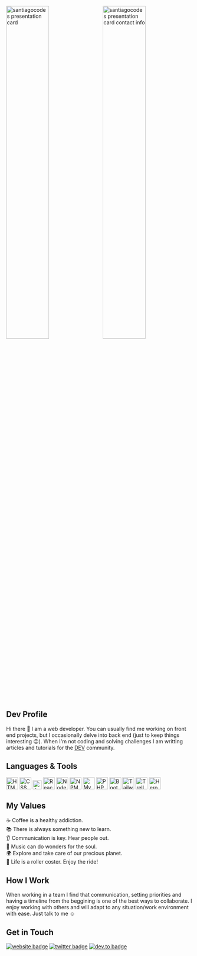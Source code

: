 <!--
**santiagocodes/santiagocodes** is a ✨ _special_ ✨ repository because its `README.md` (this file) appears on your GitHub profile.
# Maria del Carmen Santiago Betancourt - aka [santiagocodes](https://santiagocodes.com/)

Here are some ideas to get you started:

- 🔭 I’m currently working on ...
- 🌱 I’m currently learning ...
- 👯 I’m looking to collaborate on ...
- 🤔 I’m looking for help with ...
- 💬 Ask me about ...
- 📫 How to reach me: ...
- 😄 Pronouns: ...
- ⚡ Fun fact: ...

Icons: https://gist.github.com/rxaviers/7360908
Logo Icons: https://icon-icons.com/
-->
[<img width="48%" src="https://santiagocodes.github.io/santiagocodes/images/github-card.png" alt="santiagocodes presentation card" />](https://santiagocodes.com/)
<img width="48%" align="right" src="https://santiagocodes.github.io/santiagocodes/images/github-card-back.png" alt="santiagocodes presentation card contact info" />

## Dev Profile 
Hi there :wave: I am a web developer. You can usually find me working on front end projects, but I occasionally delve into back end (just to keep things interesting :wink:). When I'm not coding and solving challenges I am writting articles and tutorials for the [DEV](https://dev.to/santiagocodes) community. 


## Languages & Tools

<img width="32px" src="https://santiagocodes.github.io/santiagocodes/images/html-logo-icon.png" alt="HTML logo" /> <img width="32px" src="https://santiagocodes.github.io/santiagocodes/images/css-logo-icon.png" alt="CSS logo" /> <img width="24px" src="https://santiagocodes.github.io/santiagocodes/images/js-logo-icon.png" alt="Javascript JS logo" /> <img width="32px" src="https://santiagocodes.github.io/santiagocodes/images/react-logo-icon.png" alt="React logo" /> <img width="32px" src="https://santiagocodes.github.io/santiagocodes/images/nodejs-logo-icon.png" alt="Node logo" /> <img width="32px" src="https://santiagocodes.github.io/santiagocodes/images/npm-logo-icon.png" alt="NPM logo" /> <img width="32px" src="https://santiagocodes.github.io/santiagocodes/images/mysql-logo-icon.png" alt="MySQL logo" /> <img width="32px" src="https://santiagocodes.github.io/santiagocodes/images/php-logo-icon.png" alt="PHP logo" /> <img width="32px" src="https://santiagocodes.github.io/santiagocodes/images/bootstrap-logo-icon.png" alt="Bootstrap logo" /> <img width="32px" src="https://santiagocodes.github.io/santiagocodes/images/tailwind-logo-icon.png" alt="Tailwind logo" /> <img width="32px" src="https://santiagocodes.github.io/santiagocodes/images/trello-logo-icon.png" alt="Trello logo" /> <img width="32px" src="https://santiagocodes.github.io/santiagocodes/images/heroku-logo-icon.png" alt="Heroku logo" />

## My Values

:coffee: Coffee is a healthy addiction. <br />
:books: There is always something new to learn. <br />
:ear: Communication is key. Hear people out. <br />
:musical_note: Music can do wonders for the soul. <br />
:earth_africa: Explore and take care of our precious planet. <br />
:roller_coaster: Life is a roller coster. Enjoy the ride!

## How I Work

When working in a team I find that communication, setting priorities and having a timeline from the beggining is one of the best ways to collaborate. I enjoy working with others and will adapt to any situation/work environment with ease. Just talk to me :relaxed:

## Get in Touch

[![website badge](https://img.shields.io/badge/website-santiagocodes.com-blueviolet?style=plastic)](https://santiagocodes.com) 
[![twitter badge](https://img.shields.io/badge/twitter-@maricstgo-blue?style=plastic&logo=twitter)](https://twitter.com/maricstgo) 
[![dev.to badge](https://img.shields.io/badge/dev.to-santiagocodes-black?style=plastic&logo=dev.to)](https://dev.to/santiagocodes) 


<!-- <img width="16px" src="images/twitter-logo-icon.png" alt="Twitter logo" /> Twitter: [https://twitter.com/maricstgo](https://twitter.com/maricstgo) <br />
<img width="16px" src="images/dev-logo-icon.png" alt="Dev.to logo" /> Dev.to: [https://dev.to/santiagocodes](https://dev.to/santiagocodes) <br />
<img width="16px" src="images/linkedin-logo-icon.png" alt="Linkedin logo" /> LinkedIn: [https://www.linkedin.com/in/mc-santiago/](https://www.linkedin.com/in/mc-santiago/) <br />
-->



